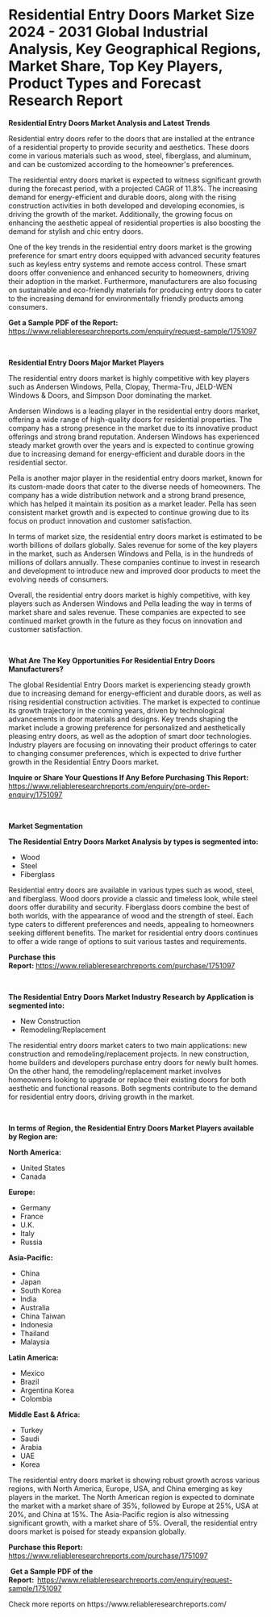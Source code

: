 <p><h1>Residential Entry Doors Market Size 2024 - 2031 Global Industrial Analysis, Key Geographical Regions, Market Share, Top Key Players, Product Types and Forecast Research Report</h1></p><p><strong>Residential Entry Doors Market Analysis and Latest Trends</strong></p>
<p><p>Residential entry doors refer to the doors that are installed at the entrance of a residential property to provide security and aesthetics. These doors come in various materials such as wood, steel, fiberglass, and aluminum, and can be customized according to the homeowner's preferences.</p><p>The residential entry doors market is expected to witness significant growth during the forecast period, with a projected CAGR of 11.8%. The increasing demand for energy-efficient and durable doors, along with the rising construction activities in both developed and developing economies, is driving the growth of the market. Additionally, the growing focus on enhancing the aesthetic appeal of residential properties is also boosting the demand for stylish and chic entry doors.</p><p>One of the key trends in the residential entry doors market is the growing preference for smart entry doors equipped with advanced security features such as keyless entry systems and remote access control. These smart doors offer convenience and enhanced security to homeowners, driving their adoption in the market. Furthermore, manufacturers are also focusing on sustainable and eco-friendly materials for producing entry doors to cater to the increasing demand for environmentally friendly products among consumers.</p></p>
<p><strong>Get a Sample PDF of the Report:&nbsp;</strong> <a href="https://www.reliableresearchreports.com/enquiry/request-sample/1751097">https://www.reliableresearchreports.com/enquiry/request-sample/1751097</a></p>
<p>&nbsp;</p>
<p><strong>Residential Entry Doors Major Market Players</strong></p>
<p><p>The residential entry doors market is highly competitive with key players such as Andersen Windows, Pella, Clopay, Therma-Tru, JELD-WEN Windows & Doors, and Simpson Door dominating the market. </p><p>Andersen Windows is a leading player in the residential entry doors market, offering a wide range of high-quality doors for residential properties. The company has a strong presence in the market due to its innovative product offerings and strong brand reputation. Andersen Windows has experienced steady market growth over the years and is expected to continue growing due to increasing demand for energy-efficient and durable doors in the residential sector.</p><p>Pella is another major player in the residential entry doors market, known for its custom-made doors that cater to the diverse needs of homeowners. The company has a wide distribution network and a strong brand presence, which has helped it maintain its position as a market leader. Pella has seen consistent market growth and is expected to continue growing due to its focus on product innovation and customer satisfaction.</p><p>In terms of market size, the residential entry doors market is estimated to be worth billions of dollars globally. Sales revenue for some of the key players in the market, such as Andersen Windows and Pella, is in the hundreds of millions of dollars annually. These companies continue to invest in research and development to introduce new and improved door products to meet the evolving needs of consumers.</p><p>Overall, the residential entry doors market is highly competitive, with key players such as Andersen Windows and Pella leading the way in terms of market share and sales revenue. These companies are expected to see continued market growth in the future as they focus on innovation and customer satisfaction.</p></p>
<p>&nbsp;</p>
<p><strong>What Are The Key Opportunities For Residential Entry Doors Manufacturers?</strong></p>
<p><p>The global Residential Entry Doors market is experiencing steady growth due to increasing demand for energy-efficient and durable doors, as well as rising residential construction activities. The market is expected to continue its growth trajectory in the coming years, driven by technological advancements in door materials and designs. Key trends shaping the market include a growing preference for personalized and aesthetically pleasing entry doors, as well as the adoption of smart door technologies. Industry players are focusing on innovating their product offerings to cater to changing consumer preferences, which is expected to drive further growth in the Residential Entry Doors market.</p></p>
<p><strong>Inquire or Share Your Questions If Any Before Purchasing This Report:</strong> <a href="https://www.reliableresearchreports.com/enquiry/pre-order-enquiry/1751097">https://www.reliableresearchreports.com/enquiry/pre-order-enquiry/1751097</a></p>
<p>&nbsp;</p>
<p><strong>Market Segmentation</strong></p>
<p><strong>The Residential Entry Doors Market Analysis by types is segmented into:</strong></p>
<p><ul><li>Wood</li><li>Steel</li><li>Fiberglass</li></ul></p>
<p><p>Residential entry doors are available in various types such as wood, steel, and fiberglass. Wood doors provide a classic and timeless look, while steel doors offer durability and security. Fiberglass doors combine the best of both worlds, with the appearance of wood and the strength of steel. Each type caters to different preferences and needs, appealing to homeowners seeking different benefits. The market for residential entry doors continues to offer a wide range of options to suit various tastes and requirements.</p></p>
<p><strong>Purchase this Report:&nbsp;</strong><a href="https://www.reliableresearchreports.com/purchase/1751097">https://www.reliableresearchreports.com/purchase/1751097</a></p>
<p>&nbsp;</p>
<p><strong>The Residential Entry Doors Market Industry Research by Application is segmented into:</strong></p>
<p><ul><li>New Construction</li><li>Remodeling/Replacement</li></ul></p>
<p><p>The residential entry doors market caters to two main applications: new construction and remodeling/replacement projects. In new construction, home builders and developers purchase entry doors for newly built homes. On the other hand, the remodeling/replacement market involves homeowners looking to upgrade or replace their existing doors for both aesthetic and functional reasons. Both segments contribute to the demand for residential entry doors, driving growth in the market.</p></p>
<p>&nbsp;</p>
<p><strong>In terms of Region, the Residential Entry Doors Market Players available by Region are:</strong></p>
<p>
    <p> <strong> North America: </strong>
        <ul>
            <li>United States</li>
            <li>Canada</li>
        </ul>
        </p> 
    <p> <strong> Europe: </strong>
        <ul>
            <li>Germany</li>
            <li>France</li>
            <li>U.K.</li>
            <li>Italy</li>
            <li>Russia</li>
        </ul>
        </p> 
    <p> <strong> Asia-Pacific: </strong>
        <ul>
            <li>China</li>
            <li>Japan</li>
            <li>South Korea</li>
            <li>India</li>
            <li>Australia</li>
            <li>China Taiwan</li>
            <li>Indonesia</li>
            <li>Thailand</li>
            <li>Malaysia</li>
        </ul>
        </p> 
    <p> <strong> Latin America: </strong>
        <ul>
            <li>Mexico</li>
            <li>Brazil</li>
            <li>Argentina Korea</li>
            <li>Colombia</li>
        </ul>
        </p> 
    <p> <strong> Middle East & Africa: </strong>
        <ul>
            <li>Turkey</li>
            <li>Saudi</li>
            <li>Arabia</li>
            <li>UAE</li>
            <li>Korea</li>
        </ul>
    </p>
    </p>
<p><p>The residential entry doors market is showing robust growth across various regions, with North America, Europe, USA, and China emerging as key players in the market. The North American region is expected to dominate the market with a market share of 35%, followed by Europe at 25%, USA at 20%, and China at 15%. The Asia-Pacific region is also witnessing significant growth, with a market share of 5%. Overall, the residential entry doors market is poised for steady expansion globally.</p></p>
<p><strong>Purchase this Report: </strong><a href="https://www.reliableresearchreports.com/purchase/1751097">https://www.reliableresearchreports.com/purchase/1751097</a></p>
<p>&nbsp;<strong>Get a Sample PDF of the Report:&nbsp;&nbsp;</strong><a href="https://www.reliableresearchreports.com/enquiry/request-sample/1751097">https://www.reliableresearchreports.com/enquiry/request-sample/1751097</a></p>
<p><strong></strong></p>
<p>Check more reports on https://www.reliableresearchreports.com/</p>
